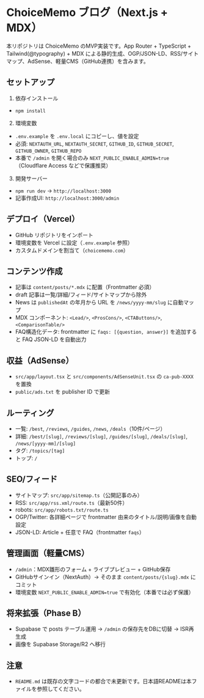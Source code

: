# ChoiceMemo ブログ（Next.js + MDX）

本リポジトリは ChoiceMemo のMVP実装です。App Router + TypeScript + Tailwind(@typography) + MDX による静的生成、OGP/JSON-LD、RSS/サイトマップ、AdSense、軽量CMS（GitHub連携）を含みます。

## セットアップ

1) 依存インストール
- `npm install`

2) 環境変数
- `.env.example` を `.env.local` にコピーし、値を設定
- 必須: `NEXTAUTH_URL`, `NEXTAUTH_SECRET`, `GITHUB_ID`, `GITHUB_SECRET`, `GITHUB_OWNER`, `GITHUB_REPO`
- 本番で `/admin` を開く場合のみ `NEXT_PUBLIC_ENABLE_ADMIN=true`（Cloudflare Access などで保護推奨）

3) 開発サーバー
- `npm run dev` → `http://localhost:3000`
- 記事作成UI: `http://localhost:3000/admin`

## デプロイ（Vercel）
- GitHub リポジトリをインポート
- 環境変数を Vercel に設定（`.env.example` 参照）
- カスタムドメインを割当て（`choicememo.com`）

## コンテンツ作成
- 記事は `content/posts/*.mdx` に配置（Frontmatter 必須）
- draft 記事は一覧/詳細/フィード/サイトマップから除外
- News は `publishedAt` の年月から URL を `/news/yyyy-mm/slug` に自動マップ
- MDX コンポーネント: `<Lead/>`, `<ProsCons/>`, `<CTAButtons/>`, `<ComparisonTable/>`
- FAQ構造化データ: frontmatter に `faqs: [{question, answer}]` を追加すると FAQ JSON-LD を自動出力

## 収益（AdSense）
- `src/app/layout.tsx` と `src/components/AdSenseUnit.tsx` の `ca-pub-XXXX` を置換
- `public/ads.txt` を publisher ID で更新

## ルーティング
- 一覧: `/best`, `/reviews`, `/guides`, `/news`, `/deals`（10件/ページ）
- 詳細: `/best/[slug]`, `/reviews/[slug]`, `/guides/[slug]`, `/deals/[slug]`, `/news/[yyyy-mm]/[slug]`
- タグ: `/topics/[tag]`
- トップ: `/`

## SEO/フィード
- サイトマップ: `src/app/sitemap.ts`（公開記事のみ）
- RSS: `src/app/rss.xml/route.ts`（最新50件）
- robots: `src/app/robots.txt/route.ts`
- OGP/Twitter: 各詳細ページで frontmatter 由来のタイトル/説明/画像を自動設定
- JSON-LD: Article + 任意で FAQ（frontmatter `faqs`）

## 管理画面（軽量CMS）
- `/admin`：MDX雛形のフォーム + ライブプレビュー + GitHub保存
- GitHubサインイン（NextAuth）→ そのまま `content/posts/{slug}.mdx` にコミット
- 環境変数 `NEXT_PUBLIC_ENABLE_ADMIN=true` で有効化（本番では必ず保護）

## 将来拡張（Phase B）
- Supabase で posts テーブル運用 → `/admin` の保存先をDBに切替 → ISR再生成
- 画像を Supabase Storage/R2 へ移行

## 注意
- `README.md` は既存の文字コードの都合で未更新です。日本語READMEは本ファイルを参照してください。
